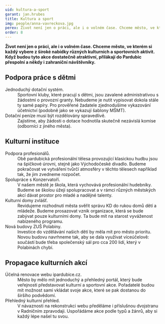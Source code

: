 ```yaml
---
uid: kultura-a-sport
garant: jan.hrubes
title: Kultura a sport
img: people/anna-vavreckova.jpg
perex: Život není jen o práci, ale i o volném čase. Chceme město, ve kterém si každý vybere z široké nabídky různých kulturních a sportovních aktivit.
order: 8
---
```


**Život není jen o práci, ale i o volném čase. Chceme město, ve kterém si každý vybere z široké nabídky různých kulturních a sportovních aktivit. Když budou tyto akce dostatečně atraktivní, přilákají do Pardubic přespolní a někdy i zahraniční návštěvníky.**

## Podpora práce s dětmi

<dl class="c-program-key-point-list">
    <dt>Jednoduchý dotační systém.</dt>
    <dd>Sportovní kluby, které pracují s dětmi, jsou zavalené administrativou s žádostmi o provozní granty. Nebudeme je nutit vypisovat dokola stále ty samé papíry. Pro prověřené žadatele zjednodušíme vykazování účetnictví (podobně jako se vykazují šablony MŠMT).</dd>
    <dt>Dotační peníze musí být rozdělovány spravedlivě.</dt>
    <dd>Zajistíme, aby žádosti o dotace hodnotila skutečně nezávislá komise (odborníci z jiného města).</dd>
</dl>

## Kulturní instituce

<dl class="c-program-key-point-list">
    <dt>Podpora profesionálů.</dt>
    <dd>Obě pardubická profesionální tělesa provozující klasickou hudbu jsou na špičkové úrovni, stejně jako Východočeské divadlo. Budeme pokračovat ve vytváření tvůrčí atmosféry v těchto tělesech například tak, že jim zvedneme rozpočet.</dd>
    <dt>Spolupráce s Konzervatoří.</dt>
    <dd>V našem městě je škola, která vychovává profesionální hudebníky. Budeme se školou úžeji spolupracovat a v rámci různých městských akcí dávat prostor pro mladé a nadějné talenty.</dd>
    <dt>Kulturní domy zvlášť.</dt>
    <dd>Revidujeme rozhodnutí města svěřit správu KD do rukou domů dětí a mládeže. Budeme prosazovat vznik organizace, která se bude zabývat pouze kulturními domy. Ta bude mít na starost vyváženost nabízeného programu.</dd>
    <dt>Nová budovy ZUŠ Polabiny.</dt>
    <dd>Investice do vzdělávání našich dětí by měla mít pro město prioritu. Novou budovu navrhneme tak, aby se dala využívat víceúčelově: součástí bude třeba společenský sál pro cca 200 lidí, který v Polabinách chybí.</dd>
</dl>

## Propagace kulturních akcí

<dl class="c-program-key-point-list">
    <dt>Účelná renovace webu ipardubice.cz.</dt>
    <dd>Město by mělo mít jednoduchý a přehledný portál, který bude veřejnosti představovat kulturní a sportovní akce. Pořadatelé budou mít možnost sami vkládat svoje akce, které se pak dostanou do širšího podvědomí.</dd>
    <dt>Přehledný kulturní přehled.</dt>
    <dd>V návaznosti na rekonstrukci webu předěláme i příslušnou dvojstranu v Radničním zpravodaji. Uspořádáme akce podle typů a žánrů, aby si každý lépe našel tu svou.</dd>
</dl>
